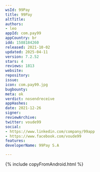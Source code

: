 ```yaml
---
wsId: 99Pay
title: 99Pay
altTitle: 
authors:
- leo
appId: com.pay99
appCountry: br
idd: 1588184260
released: 2021-10-02
updated: 2025-04-11
version: 7.2.52
stars: 4
reviews: 1813
website: 
repository: 
issue: 
icon: com.pay99.jpg
bugbounty: 
meta: ok
verdict: nosendreceive
appHashes: 
date: 2021-12-26
signer: 
reviewArchive: 
twitter: voude99
social:
- https://www.linkedin.com/company/99app
- https://www.facebook.com/voude99
features: 
developerName: 99Pay S.A

---
```


{% include copyFromAndroid.html %}